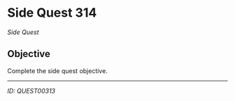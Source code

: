# Side Quest 314

*Side Quest*

## Objective
Complete the side quest objective.

---
*ID: QUEST00313*